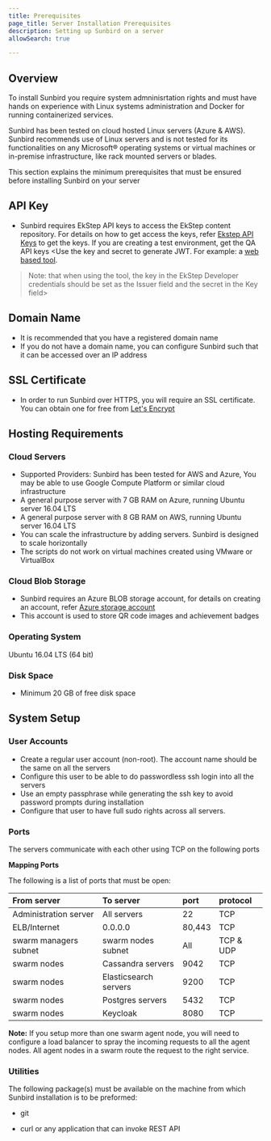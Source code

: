 ```yaml
---
title: Prerequisites
page_title: Server Installation Prerequisites
description: Setting up Sunbird on a server
allowSearch: true

---
```


## Overview

To install Sunbird you require system admninisrtation rights and must have hands on experience with Linux systems administration and Docker for running containerized services.

Sunbird has been tested on cloud hosted Linux servers (Azure & AWS). Sunbird recommends use of Linux servers and is not tested for its functionalities on any Microsoft® operating systems or virtual machines or in-premise infrastructure, like rack mounted servers or blades. 

This section explains the minimum prerequisites that must be ensured before installing Sunbird on your server

## API Key

* Sunbird requires EkStep API keys to access the EkStep content repository. For details on how to get access the keys, refer [Ekstep API Keys](server_installation/ekstep_keys) to get the keys. If you are creating a test environment, get the QA API keys
<Use the key and secret to generate JWT.  For example: a [web based tool](http://jwtbuilder.jamiekurtz.com/). 
> Note: that when using the tool, the key in the EkStep Developer credentials should be set as the Issuer field and the secret in the Key field>

## Domain Name

* It is recommended that you have a registered domain name 
* If you do not have a domain name, you can configure Sunbird such that it can be accessed over an IP address

## SSL Certificate

* In order to run Sunbird over HTTPS, you will require an SSL certificate. You can obtain one for free from [Let's Encrypt](https://letsencrypt.org/)

## Hosting Requirements

### Cloud Servers

* Supported Providers: Sunbird has been tested for AWS and Azure, You may be able to use Google Compute Platform or similar cloud infrastructure
* A general purpose server with 7 GB RAM on Azure, running Ubuntu server 16.04 LTS
* A general purpose server with 8 GB RAM on AWS, running Ubuntu server 16.04 LTS
* You can scale the infrastructure by adding servers. Sunbird is designed to scale horizontally
* The scripts do not work on virtual machines created using VMware or VirtualBox 

### Cloud Blob Storage
* Sunbird requires an Azure BLOB storage account, for details on creating an account, refer <a href="https://docs.microsoft.com/en-us/azure/storage/common/storage-create-storage-account" target="_blank">Azure storage account</a> 
* This account is used to store QR code images and achievement badges

### Operating System

Ubuntu 16.04 LTS (64 bit)

### Disk Space

* Minimum 20 GB of free disk space

## System Setup

### User Accounts

* Create a regular user account (non-root). The account name should be the same on all the servers
* Configure this user to be able to do passwordless ssh login into all the servers
* Use an empty passphrase while generating the ssh key to avoid password prompts during installation
* Configure that user to have full sudo rights across all servers.

### Ports
The servers communicate with each other using TCP on the following ports

**Mapping Ports**

The following is a list of ports that must be open:

|From server |To server|port| protocol|
|:-----      |:-------|:--------|:------|
|Administration server|All servers|22|TCP|
|ELB/Internet|0.0.0.0|80,443|TCP|
|swarm managers subnet|swarm nodes subnet|All|TCP & UDP|
|swarm nodes|Cassandra servers|9042|TCP|
|swarm nodes|Elasticsearch servers| 9200 |TCP|
|swarm nodes|Postgres servers| 5432|TCP|
|swarm nodes|Keycloak| 8080|TCP|

**Note:** If you setup more than one swarm agent node, you will need to configure a load balancer to spray the incoming requests to all the agent nodes. All agent nodes in a swarm route the request to the right service.


### Utilities
The following package(s) must be available on the machine from which Sunbird installation is to be preformed:

* git

* curl or any application that can invoke REST API